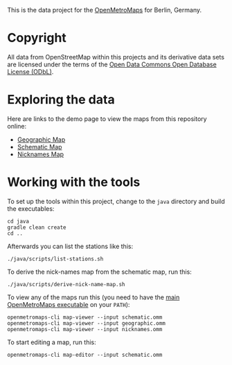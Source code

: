This is the data project for the
[OpenMetroMaps](http://github.com/OpenMetroMaps)
for Berlin, Germany.

# Copyright

All data from OpenStreetMap within this projects
and its derivative data sets are licensed under
the terms of the
[Open Data Commons Open Database License (ODbL)](https://opendatacommons.org/licenses/odbl/).

# Exploring the data

Here are links to the demo page to view the maps from this repository online:
* [Geographic Map](https://demo.openmetromaps.org/berlin/geographic.html)
* [Schematic Map](https://demo.openmetromaps.org/berlin/schematic.html)
* [Nicknames Map](https://demo.openmetromaps.org/berlin/nicknames.html)

# Working with the tools

To set up the tools within this project, change to the `java` directory
and build the executables:

    cd java
    gradle clean create
    cd ..

Afterwards you can list the stations like this:

    ./java/scripts/list-stations.sh

To derive the nick-names map from the schematic map, run this:

    ./java/scripts/derive-nick-name-map.sh

To view any of the maps run this (you need to have the
[main OpenMetroMaps
executable](https://github.com/OpenMetroMaps/OpenMetroMaps/blob/master/java/README.md)
on your `PATH`):

    openmetromaps-cli map-viewer --input schematic.omm
    openmetromaps-cli map-viewer --input geographic.omm
    openmetromaps-cli map-viewer --input nicknames.omm

To start editing a map, run this:

    openmetromaps-cli map-editor --input schematic.omm
